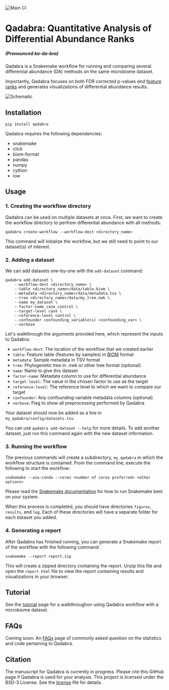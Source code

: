 ![Main CI](https://github.com/gibsramen/qadabra/actions/workflows/main.yml/badge.svg)

# Qadabra: **Q**uantitative **A**nalysis of **D**ifferential **Ab**undance **Ra**nks

##### (Pronounced *ka-da-bra*)

Qadabra is a Snakemake workflow for running and comparing several differential abundance (DA) methods on the same microbiome dataset.

Importantly, Qadabra focuses on both FDR corrected p-values *and* [feature ranks](https://www.nature.com/articles/s41467-019-10656-5) and generates visualizations of differential abundance results.

![Schematic](images/Qadabra_schematic.svg)

## Installation
```
pip install qadabra
```

Qadabra requires the following dependencies:
* snakemake
* click
* biom-format
* pandas
* numpy
* cython
* iow

## Usage

### 1. Creating the workflow directory

Qadabra can be used on multiple datasets at once.
First, we want to create the workflow directory to perfrom differential abundance with all methods:

```
qadabra create-workflow --workflow-dest <directory_name>
```

This command will initialize the workflow, but we still need to point to our dataset(s) of interest.

### 2. Adding a dataset

We can add datasets one-by-one with the `add-dataset` command:

```
qadabra add-dataset \
    --workflow-dest <directory_name> \
    --table <directory_name>/data/table.biom \
    --metadata <directory_name>/data/metadata.tsv \
    --tree <directory_name>/data/my_tree.nwk \
    --name my_dataset \
    --factor-name case_control \
    --target-level case \
    --reference-level control \
    --confounder confounding_variable(s) <confounding_var> \
    --verbose
```

Let's walkthrough the arguments provided here, which represent the inputs to Qadabra:

* `workflow-dest`: The location of the workflow that we created earlier
* `table`: Feature table (features by samples) in [BIOM](https://biom-format.org/) format
* `metadata`: Sample metadata in TSV format
* `tree`: Phylogenetic tree in .nwk or other tree format (optional)
* `name`: Name to give this dataset
* `factor-name`: Metadata column to use for differential abundance
* `target-level`: The value in the chosen factor to use as the target
* `reference-level`: The reference level to which we want to compare our target
* `confounder`: Any confounding variable metadata columns (optional)
* `verbose`: Flag to show all preprocessing performed by Qadabra

Your dataset should now be added as a line in `my_qadabra/config/datasets.tsv`. 

You can use `qadabra add-dataset --help` for more details. 
To add another dataset, just run this command again with the new dataset information.

### 3. Running the workflow

The previous commands will create a subdirectory, `my_qadabra` in which the workflow structure is contained.
From the command line, execute the following to start the workflow:
```
snakemake --use-conda --cores <number of cores preferred> <other options>
```
Please read the [Snakemake documentation](https://snakemake.readthedocs.io/en/stable/executing/cli.html) for how to run Snakemake best on your system.

When this process is completed, you should have directories `figures`, `results`, and `log`.
Each of these directories will have a separate folder for each dataset you added.

### 4. Generating a report

After Qadabra has finished running, you can generate a Snakemake report of the workflow with the following command:

```
snakemake --report report.zip
```

This will create a zipped directory containing the report.
Unzip this file and open the `report.html` file to view the report containing results and visualizations in your browser.

## Tutorial
See the [tutorial](tutorial.md) page for a walkthroughon using Qadabra workflow with a microbiome dataset.

## FAQs
Coming soon: An [FAQs](FAQs.md) page of commonly asked question on the statistics and code pertaining to Qadabra.

## Citation
The manuscript for Qadabra is currently in progress. Please cite this GitHub page if Qadabra is used for your analysis. This project is licensed under the BSD-3 License. See the [license](LICENSE) file for details.
